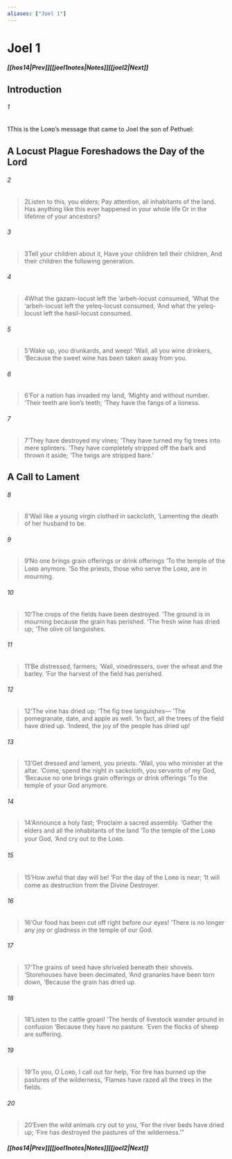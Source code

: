 ```yaml
---
aliases: ["Joel 1"]
---
```

# Joel 1
##### <span class=arrow-left></span>[[hos14|Prev]]<span class=navigation-separator></span>[[joel1notes|Notes]]<span class=navigation-separator></span>[[joel2|Next]]<span class=arrow-right></span>
## Introduction
###### 1
<span class=verse-first>1</span>This is the Lᴏʀᴅ’s message that came to Joel the son of Pethuel:
## A Locust Plague Foreshadows the Day of the Lord
###### 2
><span class=verse-body-poetry>2</span>Listen to this, you elders;
>Pay attention, all inhabitants of the land.
>Has anything like this ever happened in your whole life
>Or in the lifetime of your ancestors?
###### 3
><span class=verse-body-poetry>3</span>Tell your children about it,
>Have your children tell their children,
>And their children the following generation.
<div class=paragraph-break></div>

###### 4
><span class=verse-first-poetry>4</span>What the gazam-locust left the ‘arbeh-locust consumed,
><span class=poetry-quote-single>‘</span>What the ‘arbeh-locust left the yeleq-locust consumed,
><span class=poetry-quote-single>‘</span>And what the yeleq-locust left the hasil-locust consumed.
###### 5
><span class=verse-body-poetry>5</span><span class=poetry-quote-single>‘</span>Wake up, you drunkards, and weep!
><span class=poetry-quote-single>‘</span>Wail, all you wine drinkers,
><span class=poetry-quote-single>‘</span>Because the sweet wine has been taken away from you.
###### 6
><span class=verse-body-poetry>6</span><span class=poetry-quote-single>‘</span>For a nation has invaded my land,
><span class=poetry-quote-single>‘</span>Mighty and without number.
><span class=poetry-quote-single>‘</span>Their teeth are lion’s teeth;
><span class=poetry-quote-single>‘</span>They have the fangs of a lioness.
###### 7
><span class=verse-body-poetry>7</span><span class=poetry-quote-single>‘</span>They have destroyed my vines;
><span class=poetry-quote-single>‘</span>They have turned my fig trees into mere splinters.
><span class=poetry-quote-single>‘</span>They have completely stripped off the bark and thrown it aside;
><span class=poetry-quote-single>‘</span>The twigs are stripped bare.’
## A Call to Lament
###### 8
><span class=verse-first-poetry>8</span><span class=poetry-quote-single>‘</span>Wail like a young virgin clothed in sackcloth,
><span class=poetry-quote-single>‘</span>Lamenting the death of her husband to be.
###### 9
><span class=verse-body-poetry>9</span><span class=poetry-quote-single>‘</span>No one brings grain offerings or drink offerings
><span class=poetry-quote-single>‘</span>To the temple of the Lᴏʀᴅ anymore.
><span class=poetry-quote-single>‘</span>So the priests, those who serve the Lᴏʀᴅ, are in mourning.
###### 10
><span class=verse-body-poetry>10</span><span class=poetry-quote-single>‘</span>The crops of the fields have been destroyed.
><span class=poetry-quote-single>‘</span>The ground is in mourning because the grain has perished.
><span class=poetry-quote-single>‘</span>The fresh wine has dried up;
><span class=poetry-quote-single>‘</span>The olive oil languishes.
###### 11
><span class=verse-body-poetry>11</span><span class=poetry-quote-single>‘</span>Be distressed, farmers;
><span class=poetry-quote-single>‘</span>Wail, vinedressers, over the wheat and the barley.
><span class=poetry-quote-single>‘</span>For the harvest of the field has perished.
###### 12
><span class=verse-body-poetry>12</span><span class=poetry-quote-single>‘</span>The vine has dried up;
><span class=poetry-quote-single>‘</span>The fig tree languishes—
><span class=poetry-quote-single>‘</span>The pomegranate, date, and apple as well.
><span class=poetry-quote-single>‘</span>In fact, all the trees of the field have dried up.
><span class=poetry-quote-single>‘</span>Indeed, the joy of the people has dried up!
<div class=paragraph-break></div>

###### 13
><span class=verse-first-poetry>13</span><span class=poetry-quote-single>‘</span>Get dressed and lament, you priests.
><span class=poetry-quote-single>‘</span>Wail, you who minister at the altar.
><span class=poetry-quote-single>‘</span>Come, spend the night in sackcloth, you servants of my God,
><span class=poetry-quote-single>‘</span>Because no one brings grain offerings or drink offerings
><span class=poetry-quote-single>‘</span>To the temple of your God anymore.
###### 14
><span class=verse-body-poetry>14</span><span class=poetry-quote-single>‘</span>Announce a holy fast;
><span class=poetry-quote-single>‘</span>Proclaim a sacred assembly.
><span class=poetry-quote-single>‘</span>Gather the elders and all the inhabitants of the land
><span class=poetry-quote-single>‘</span>To the temple of the Lᴏʀᴅ your God,
><span class=poetry-quote-single>‘</span>And cry out to the Lᴏʀᴅ.
###### 15
><span class=verse-body-poetry>15</span><span class=poetry-quote-single>‘</span>How awful that day will be!
><span class=poetry-quote-single>‘</span>For the day of the Lᴏʀᴅ is near;
><span class=poetry-quote-single>‘</span>It will come as destruction from the Divine Destroyer.
###### 16
><span class=verse-body-poetry>16</span><span class=poetry-quote-single>‘</span>Our food has been cut off right before our eyes!
><span class=poetry-quote-single>‘</span>There is no longer any joy or gladness in the temple of our God.
###### 17
><span class=verse-body-poetry>17</span><span class=poetry-quote-single>‘</span>The grains of seed have shriveled beneath their shovels.
><span class=poetry-quote-single>‘</span>Storehouses have been decimated,
><span class=poetry-quote-single>‘</span>And granaries have been torn down,
><span class=poetry-quote-single>‘</span>Because the grain has dried up.
###### 18
><span class=verse-body-poetry>18</span><span class=poetry-quote-single>‘</span>Listen to the cattle groan!
><span class=poetry-quote-single>‘</span>The herds of livestock wander around in confusion
><span class=poetry-quote-single>‘</span>Because they have no pasture.
><span class=poetry-quote-single>‘</span>Even the flocks of sheep are suffering.
###### 19
><span class=verse-body-poetry>19</span><span class=poetry-quote-single>‘</span>To you, O Lᴏʀᴅ, I call out for help,
><span class=poetry-quote-single>‘</span>For fire has burned up the pastures of the wilderness,
><span class=poetry-quote-single>‘</span>Flames have razed all the trees in the fields.
###### 20
><span class=verse-body-poetry>20</span><span class=poetry-quote-single>‘</span>Even the wild animals cry out to you,
><span class=poetry-quote-single>‘</span>For the river beds have dried up;
><span class=poetry-quote-single>‘</span>Fire has destroyed the pastures of the wilderness.’”
##### <span class=arrow-left></span>[[hos14|Prev]]<span class=navigation-separator></span>[[joel1notes|Notes]]<span class=navigation-separator></span>[[joel2|Next]]<span class=arrow-right></span>
